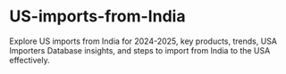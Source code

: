 # US-imports-from-India
Explore US imports from India for 2024-2025, key products, trends, USA Importers Database insights, and steps to import from India to the USA effectively.
